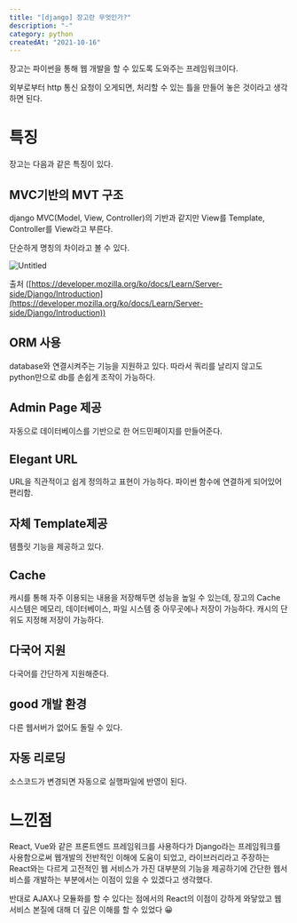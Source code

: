 ```yaml
---
title: "[django] 장고란 무엇인가?"
description: "-"
category: python
createdAt: "2021-10-16"
---
```


장고는 파이썬을 통해 웹 개발을 할 수 있도록 도와주는 프레임워크이다.

외부로부터 http 통신 요청이 오게되면, 처리할 수 있는 틀을 만들어 놓은 것이라고 생각하면 된다.

# 특징

장고는 다음과 같은 특징이 있다.

## MVC기반의 MVT 구조

django MVC(Model, View, Controller)의 기반과 같지만 View를 Template, Controller를 View라고 부른다.

단순하게 명칭의 차이라고 볼 수 있다.

![Untitled](https://s3.us-west-2.amazonaws.com/secure.notion-static.com/f7ef9659-a8a9-41c9-876c-30eccacde33d/Untitled.png?X-Amz-Algorithm=AWS4-HMAC-SHA256&X-Amz-Credential=AKIAT73L2G45O3KS52Y5%2F20211012%2Fus-west-2%2Fs3%2Faws4_request&X-Amz-Date=20211012T073015Z&X-Amz-Expires=86400&X-Amz-Signature=9356927b07eab3ee1e8afb10069ecb4e032c414fca7feb7294189c574830195f&X-Amz-SignedHeaders=host&response-content-disposition=filename%20%3D%22Untitled.png%22)

출처 ([https://developer.mozilla.org/ko/docs/Learn/Server-side/Django/Introduction](https://developer.mozilla.org/ko/docs/Learn/Server-side/Django/Introduction))

## ORM 사용

database와 연결시켜주는 기능을 지원하고 있다. 따라서 쿼리를 날리지 않고도 python만으로 db를 손쉽게 조작이 가능하다.

## Admin Page 제공

자동으로 데이터베이스를 기반으로 한 어드민페이지를 만들어준다.

## Elegant URL

URL을 직관적이고 쉽게 정의하고 표현이 가능하다. 파이썬 함수에 연결하게 되어있어 편리함.

## 자체 Template제공

템플릿 기능을 제공하고 있다.

## Cache

캐시를 통해 자주 이용되는 내용을 저장해두면 성능을 높일 수 있는데, 장고의 Cache 시스템은 메모리, 데이터베이스, 파일 시스템 중 아무곳에나 저장이 가능하다. 캐시의 단위도 지정해 저장이 가능하다.

## 다국어 지원

다국어를 간단하게 지원해준다.

## good 개발 환경

다른 웹서버가 없어도 돌릴 수 있다.

## 자동 리로딩

소스코드가 변경되면 자동으로 실행파일에 반영이 된다.

# 느낀점

React, Vue와 같은 프론트엔드 프레임워크를 사용하다가 Django라는 프레임워크를 사용함으로써 웹개발의 전반적인 이해에 도움이 되었고, 라이브러리라고 주장하는 React와는 다르게 고전적인 웹 서비스가 가진 대부분의 기능을 제공하기에 간단한 웹서비스를 개발하는 부분에서는 이점이 있을 수 있겠다고 생각했다.

반대로 AJAX나 모듈화를 할 수 있다는 점에서의 React의 이점이 강하게 와닿았고 웹 서비스 본질에 대해 더 깊은 이해를 할 수 있었다 😀
